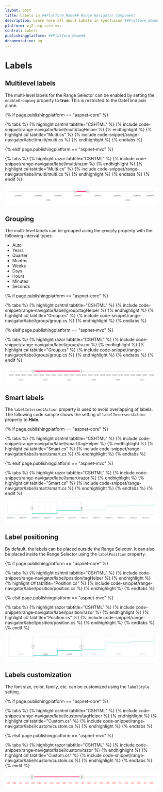 ```yaml
---
layout: post
title: Labels in ##Platform_Name## Range Navigator Component
description: Learn here all about Labels in Syncfusion ##Platform_Name## Range Navigator component and more.
platform: ej2-asp-core-mvc
control: Labels
publishingplatform: ##Platform_Name##
documentation: ug
---
```



# Labels

## Multilevel labels

The multi-level labels for the Range Selector can be enabled by setting the `enableGrouping` property to **true**. This is restricted to the DateTime axis alone.

{% if page.publishingplatform == "aspnet-core" %}

{% tabs %}
{% highlight cshtml tabtitle="CSHTML" %}
{% include code-snippet/range-navigator/label/multi/tagHelper %}
{% endhighlight %}
{% highlight c# tabtitle="Multi.cs" %}
{% include code-snippet/range-navigator/label/multi/multi.cs %}
{% endhighlight %}
{% endtabs %}

{% elsif page.publishingplatform == "aspnet-mvc" %}

{% tabs %}
{% highlight razor tabtitle="CSHTML" %}
{% include code-snippet/range-navigator/label/multi/razor %}
{% endhighlight %}
{% highlight c# tabtitle="Multi.cs" %}
{% include code-snippet/range-navigator/label/multi/multi.cs %}
{% endhighlight %}
{% endtabs %}
{% endif %}



![Multilevel labels](images/labels/multi.png)

## Grouping

The multi-level labels can be grouped using the `groupBy` property with the following interval types:

* Auto
* Years
* Quarter
* Months
* Weeks
* Days
* Hours
* Minutes
* Seconds

{% if page.publishingplatform == "aspnet-core" %}

{% tabs %}
{% highlight cshtml tabtitle="CSHTML" %}
{% include code-snippet/range-navigator/label/group/tagHelper %}
{% endhighlight %}
{% highlight c# tabtitle="Group.cs" %}
{% include code-snippet/range-navigator/label/group/group.cs %}
{% endhighlight %}
{% endtabs %}

{% elsif page.publishingplatform == "aspnet-mvc" %}

{% tabs %}
{% highlight razor tabtitle="CSHTML" %}
{% include code-snippet/range-navigator/label/group/razor %}
{% endhighlight %}
{% highlight c# tabtitle="Group.cs" %}
{% include code-snippet/range-navigator/label/group/group.cs %}
{% endhighlight %}
{% endtabs %}
{% endif %}



![Grouping](images/labels/group.png)

## Smart labels

The `labelIntersectAction` property is used to avoid overlapping of labels. The following code sample shows the setting of `labelIntersectAction` property to **Hide**.

{% if page.publishingplatform == "aspnet-core" %}

{% tabs %}
{% highlight cshtml tabtitle="CSHTML" %}
{% include code-snippet/range-navigator/label/smart/tagHelper %}
{% endhighlight %}
{% highlight c# tabtitle="Smart.cs" %}
{% include code-snippet/range-navigator/label/smart/smart.cs %}
{% endhighlight %}
{% endtabs %}

{% elsif page.publishingplatform == "aspnet-mvc" %}

{% tabs %}
{% highlight razor tabtitle="CSHTML" %}
{% include code-snippet/range-navigator/label/smart/razor %}
{% endhighlight %}
{% highlight c# tabtitle="Smart.cs" %}
{% include code-snippet/range-navigator/label/smart/smart.cs %}
{% endhighlight %}
{% endtabs %}
{% endif %}



![Smart labels](images/labels/smart.png)

## Label positioning

By default, the labels can be placed outside the Range Selector. It can also be placed inside the Range Selector using the `labelPosition` property.

{% if page.publishingplatform == "aspnet-core" %}

{% tabs %}
{% highlight cshtml tabtitle="CSHTML" %}
{% include code-snippet/range-navigator/label/position/tagHelper %}
{% endhighlight %}
{% highlight c# tabtitle="Position.cs" %}
{% include code-snippet/range-navigator/label/position/position.cs %}
{% endhighlight %}
{% endtabs %}

{% elsif page.publishingplatform == "aspnet-mvc" %}

{% tabs %}
{% highlight razor tabtitle="CSHTML" %}
{% include code-snippet/range-navigator/label/position/razor %}
{% endhighlight %}
{% highlight c# tabtitle="Position.cs" %}
{% include code-snippet/range-navigator/label/position/position.cs %}
{% endhighlight %}
{% endtabs %}
{% endif %}



![Label positioning](images/labels/position.png)

## Labels customization

The font size, color, family, etc. can be customized using the `labelStyle` setting.

{% if page.publishingplatform == "aspnet-core" %}

{% tabs %}
{% highlight cshtml tabtitle="CSHTML" %}
{% include code-snippet/range-navigator/label/custom/tagHelper %}
{% endhighlight %}
{% highlight c# tabtitle="Custom.cs" %}
{% include code-snippet/range-navigator/label/custom/custom.cs %}
{% endhighlight %}
{% endtabs %}

{% elsif page.publishingplatform == "aspnet-mvc" %}

{% tabs %}
{% highlight razor tabtitle="CSHTML" %}
{% include code-snippet/range-navigator/label/custom/razor %}
{% endhighlight %}
{% highlight c# tabtitle="Custom.cs" %}
{% include code-snippet/range-navigator/label/custom/custom.cs %}
{% endhighlight %}
{% endtabs %}
{% endif %}



![Labels Customization](images/labels/custom.png)